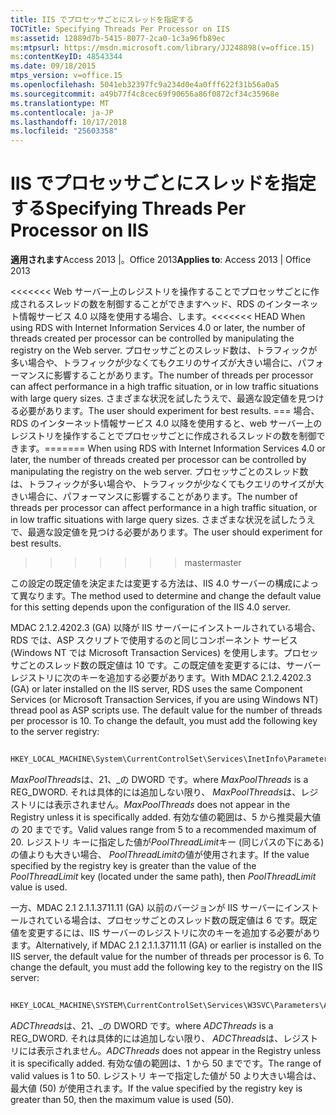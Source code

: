 ```yaml
---
title: IIS でプロセッサごとにスレッドを指定する
TOCTitle: Specifying Threads Per Processor on IIS
ms:assetid: 12889d7b-5415-8077-2ca0-1c3a96fb89ec
ms:mtpsurl: https://msdn.microsoft.com/library/JJ248898(v=office.15)
ms:contentKeyID: 48543344
ms.date: 09/18/2015
mtps_version: v=office.15
ms.openlocfilehash: 5041eb32397fc9a234d0e4a0fff622f31b56a0a5
ms.sourcegitcommit: a49b77f4c8cec69f90656a86f0872cf34c35968e
ms.translationtype: MT
ms.contentlocale: ja-JP
ms.lasthandoff: 10/17/2018
ms.locfileid: "25603358"
---
```

# <a name="specifying-threads-per-processor-on-iis"></a><span data-ttu-id="4670a-102">IIS でプロセッサごとにスレッドを指定する</span><span class="sxs-lookup"><span data-stu-id="4670a-102">Specifying Threads Per Processor on IIS</span></span>


<span data-ttu-id="4670a-103">**適用されます**Access 2013 |。Office 2013</span><span class="sxs-lookup"><span data-stu-id="4670a-103">**Applies to**: Access 2013 | Office 2013</span></span>

<span data-ttu-id="4670a-104"><<<<<<< Web サーバー上のレジストリを操作することでプロセッサごとに作成されるスレッドの数を制御することができますヘッド、RDS のインターネット情報サービス 4.0 以降を使用する場合、します。</span><span class="sxs-lookup"><span data-stu-id="4670a-104"><<<<<<< HEAD When using RDS with Internet Information Services 4.0 or later, the number of threads created per processor can be controlled by manipulating the registry on the Web server.</span></span> <span data-ttu-id="4670a-105">プロセッサごとのスレッド数は、トラフィックが多い場合や、トラフィックが少なくてもクエリのサイズが大きい場合に、パフォーマンスに影響することがあります。</span><span class="sxs-lookup"><span data-stu-id="4670a-105">The number of threads per processor can affect performance in a high traffic situation, or in low traffic situations with large query sizes.</span></span> <span data-ttu-id="4670a-106">さまざまな状況を試したうえで、最適な設定値を見つける必要があります。</span><span class="sxs-lookup"><span data-stu-id="4670a-106">The user should experiment for best results.</span></span>
<span data-ttu-id="4670a-107">=== 場合、RDS のインターネット情報サービス 4.0 以降を使用すると、web サーバー上のレジストリを操作することでプロセッサごとに作成されるスレッドの数を制御できます。</span><span class="sxs-lookup"><span data-stu-id="4670a-107">======= When using RDS with Internet Information Services 4.0 or later, the number of threads created per processor can be controlled by manipulating the registry on the web server.</span></span> <span data-ttu-id="4670a-108">プロセッサごとのスレッド数は、トラフィックが多い場合や、トラフィックが少なくてもクエリのサイズが大きい場合に、パフォーマンスに影響することがあります。</span><span class="sxs-lookup"><span data-stu-id="4670a-108">The number of threads per processor can affect performance in a high traffic situation, or in low traffic situations with large query sizes.</span></span> <span data-ttu-id="4670a-109">さまざまな状況を試したうえで、最適な設定値を見つける必要があります。</span><span class="sxs-lookup"><span data-stu-id="4670a-109">The user should experiment for best results.</span></span>
>>>>>>> <span data-ttu-id="4670a-110">master</span><span class="sxs-lookup"><span data-stu-id="4670a-110">master</span></span>

<span data-ttu-id="4670a-111">この設定の既定値を決定または変更する方法は、IIS 4.0 サーバーの構成によって異なります。</span><span class="sxs-lookup"><span data-stu-id="4670a-111">The method used to determine and change the default value for this setting depends upon the configuration of the IIS 4.0 server.</span></span>

<span data-ttu-id="4670a-p102">MDAC 2.1.2.4202.3 (GA) 以降が IIS サーバーにインストールされている場合、RDS では、ASP スクリプトで使用するのと同じコンポーネント サービス (Windows NT では Microsoft Transaction Services) を使用します。プロセッサごとのスレッド数の既定値は 10 です。この既定値を変更するには、サーバー レジストリに次のキーを追加する必要があります。</span><span class="sxs-lookup"><span data-stu-id="4670a-p102">With MDAC 2.1.2.4202.3 (GA) or later installed on the IIS server, RDS uses the same Component Services (or Microsoft Transaction Services, if you are using Windows NT) thread pool as ASP scripts use. The default value for the number of threads per processor is 10. To change the default, you must add the following key to the server registry:</span></span>

```vb 
 
HKEY_LOCAL_MACHINE\System\CurrentControlSet\Services\InetInfo\Parameters\MaxPoolThreads
```

<span data-ttu-id="4670a-115">*MaxPoolThreads*は、21、\_の DWORD です。</span><span class="sxs-lookup"><span data-stu-id="4670a-115">where *MaxPoolThreads* is a REG\_DWORD.</span></span> <span data-ttu-id="4670a-116">それは具体的には追加しない限り、 *MaxPoolThreads*は、レジストリには表示されません。</span><span class="sxs-lookup"><span data-stu-id="4670a-116">*MaxPoolThreads* does not appear in the Registry unless it is specifically added.</span></span> <span data-ttu-id="4670a-117">有効な値の範囲は、5 から推奨最大値の 20 までです。</span><span class="sxs-lookup"><span data-stu-id="4670a-117">Valid values range from 5 to a recommended maximum of 20.</span></span> <span data-ttu-id="4670a-118">レジストリ キーに指定した値が*PoolThreadLimit*キー (同じパスの下にある) の値よりも大きい場合、 *PoolThreadLimit*の値が使用されます。</span><span class="sxs-lookup"><span data-stu-id="4670a-118">If the value specified by the registry key is greater than the value of the *PoolThreadLimit* key (located under the same path), then *PoolThreadLimit* value is used.</span></span>

<span data-ttu-id="4670a-p104">一方、MDAC 2.1 2.1.1.3711.11 (GA) 以前のバージョンが IIS サーバーにインストールされている場合は、プロセッサごとのスレッド数の既定値は 6 です。既定値を変更するには、IIS サーバーのレジストリに次のキーを追加する必要があります。</span><span class="sxs-lookup"><span data-stu-id="4670a-p104">Alternatively, if MDAC 2.1 2.1.1.3711.11 (GA) or earlier is installed on the IIS server, the default value for the number of threads per processor is 6. To change the default, you must add the following key to the registry on the IIS server:</span></span>

```vb 
 
HKEY_LOCAL_MACHINE\SYSTEM\CurrentControlSet\Services\W3SVC\Parameters\ADCThreads
```

<span data-ttu-id="4670a-121">*ADCThreads*は、21、\_の DWORD です。</span><span class="sxs-lookup"><span data-stu-id="4670a-121">where *ADCThreads* is a REG\_DWORD.</span></span> <span data-ttu-id="4670a-122">それは具体的には追加しない限り、 *ADCThreads*は、レジストリには表示されません。</span><span class="sxs-lookup"><span data-stu-id="4670a-122">*ADCThreads* does not appear in the Registry unless it is specifically added.</span></span> <span data-ttu-id="4670a-123">有効な値の範囲は、1 から 50 までです。</span><span class="sxs-lookup"><span data-stu-id="4670a-123">The range of valid values is 1 to 50.</span></span> <span data-ttu-id="4670a-124">レジストリ キーで指定した値が 50 より大きい場合は、最大値 (50) が使用されます。</span><span class="sxs-lookup"><span data-stu-id="4670a-124">If the value specified by the registry key is greater than 50, then the maximum value is used (50).</span></span>

